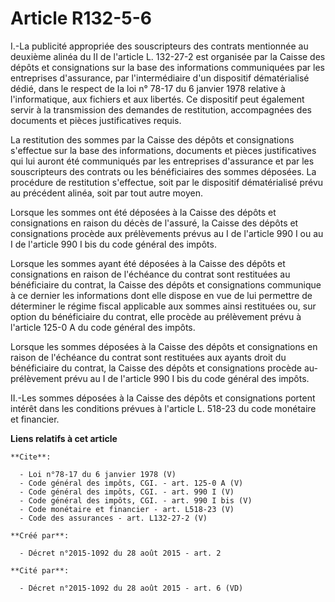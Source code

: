 # Article R132-5-6

I.-La publicité appropriée des souscripteurs des contrats mentionnée au deuxième alinéa du II de l'article L. 132-27-2 est
organisée par la Caisse des dépôts et consignations sur la base des informations communiquées par les entreprises
d'assurance, par l'intermédiaire d'un dispositif dématérialisé dédié, dans le respect de la loi n° 78-17 du 6 janvier 1978
relative à l'informatique, aux fichiers et aux libertés. Ce dispositif peut également servir à la transmission des demandes
de restitution, accompagnées des documents et pièces justificatives requis. 

La restitution des sommes par la Caisse des dépôts et consignations s'effectue sur la base des informations, documents et
pièces justificatives qui lui auront été communiqués par les entreprises d'assurance et par les souscripteurs des contrats ou
les bénéficiaires des sommes déposées. La procédure de restitution s'effectue, soit par le dispositif dématérialisé prévu au
précédent alinéa, soit par tout autre moyen. 

Lorsque les sommes ont été déposées à la Caisse des dépôts et consignations en raison du décès de l'assuré, la Caisse des
dépôts et consignations procède aux prélèvements prévus au I de l'article 990 I ou au I de l'article 990 I bis du code
général des impôts. 

Lorsque les sommes ayant été déposées à la Caisse des dépôts et consignations en raison de l'échéance du contrat sont
restituées au bénéficiaire du contrat, la Caisse des dépôts et consignations communique à ce dernier les informations dont
elle dispose en vue de lui permettre de déterminer le régime fiscal applicable aux sommes ainsi restituées ou, sur option du
bénéficiaire du contrat, elle procède au prélèvement prévu à l'article 125-0 A du code général des impôts. 

Lorsque les sommes déposées à la Caisse des dépôts et consignations en raison de l'échéance du contrat sont restituées aux
ayants droit du bénéficiaire du contrat, la Caisse des dépôts et consignations procède au-prélèvement prévu au I de l'article
990 I bis du code général des impôts. 

II.-Les sommes déposées à la Caisse des dépôts et consignations portent intérêt dans les conditions prévues à l'article L.
518-23 du code monétaire et financier.

**Liens relatifs à cet article**

	**Cite**:

	  - Loi n°78-17 du 6 janvier 1978 (V)
	  - Code général des impôts, CGI. - art. 125-0 A (V)
	  - Code général des impôts, CGI. - art. 990 I (V)
	  - Code général des impôts, CGI. - art. 990 I bis (V)
	  - Code monétaire et financier - art. L518-23 (V)
	  - Code des assurances - art. L132-27-2 (V)

	**Créé par**:

	  - Décret n°2015-1092 du 28 août 2015 - art. 2

	**Cité par**:

	  - Décret n°2015-1092 du 28 août 2015 - art. 6 (VD)
